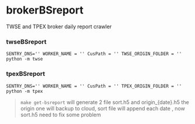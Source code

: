 # brokerBSreport
TWSE and TPEX broker daily report crawler

### twseBSreport
```
SENTRY_DNS='' WORKER_NAME = '' CusPath = '' TWSE_ORIGIN_FOLDER = '' python -m twse
```

### tpexBSreport
```
SENTRY_DNS='' WORKER_NAME = '' CusPath = '' TPEX_ORIGIN_FOLDER = '' python -m tpex
```

> `make get-bsreport` will generate 2 file sort.h5 and origin_{date}.h5 the origin one will backup to cloud, sort file will append each date
> , now sort.h5 need to fix some problem